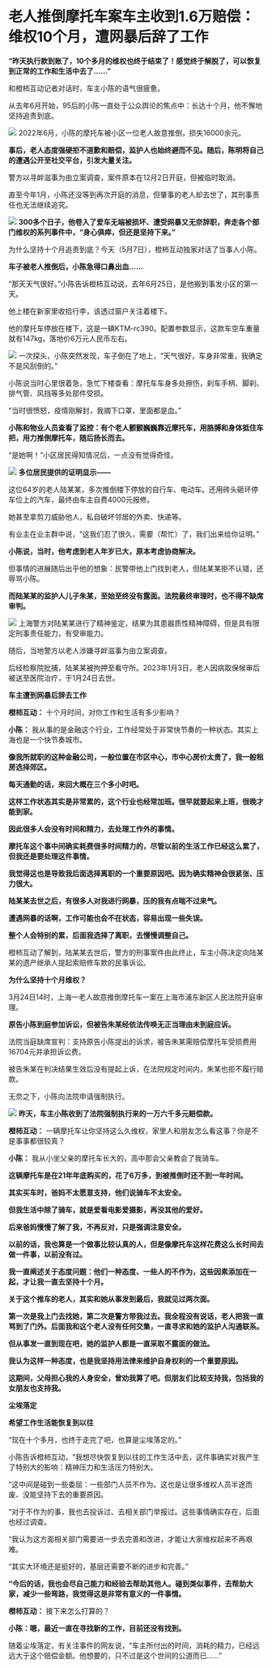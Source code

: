 # 老人推倒摩托车案车主收到1.6万赔偿：维权10个月，遭网暴后辞了工作

**“昨天执行款到账了，10个多月的维权也终于结束了！感觉终于解脱了，可以恢复到正常的工作和生活中去了……”**

和橙柿互动记者对话时，车主小陈的语气很疲惫。

从去年6月开始，95后的小陈一直处于公众舆论的焦点中：长达十个月，他不懈地坚持追责到底。

![](https://inews.gtimg.com/om_bt/O1oL3ZlGHD0GaqrQDvQMgcygn4OEvK8Njso18gPNvxUmEAA/1000)
2022年6月，小陈的摩托车被小区一位老人故意推倒，损失16000余元。

**事后，老人态度强硬拒不道歉和赔偿，监护人也始终避而不见。随后，陈明将自己的遭遇公开至社交平台，引发大量关注。**

警方以寻衅滋事为由立案调查，案件原本在12月2日开庭，但被临时取消。

直至今年1月，小陈还没等到再次开庭的消息，但肇事的老人却去世了，其刑事责任也无法继续追究。

![](https://inews.gtimg.com/om_bt/OYJWxrFh5SU7ZTQ646XAxOKpZ1hZTzXBANEzlGo7Qr6AoAA/1000)
**300多个日子，他卷入了爱车无端被损坏、遭受网暴又无奈辞职，奔走各个部门维权的系列事件中，“身心俱瘁，但还是坚持下来。”**

为什么坚持十个月追责到底？今天（5月7日），橙柿互动独家对话了当事人小陈。

**车子被老人推倒后，小陈急得口鼻出血……**

“那天天气很好。”小陈告诉橙柿互动说，去年6月25日，是他搬到事发小区的第一天。

他上楼在新家里收拾行李，该透过窗户关注着楼下。

他的摩托车停放在楼下，这是一辆KTM-rc390。配置参数显示，这款车空车重量就有147kg，落地价6万元人民币左右。

![](https://inews.gtimg.com/om_bt/OcVjMcamA2Y4lUckOSHWqPEs7h4KhJmTk74Z2aolXkeTsAA/1000)
一次探头，小陈突然发现，车子倒在了地上，“天气很好，车身非常重，我确定不是风刮倒的。”

小陈说当时心里很着急，急忙下楼查看：摩托车车身多处擦伤，刹车手柄、脚刹、排气管、风挡等多处部件受损。

“当时很愤怒，疫情刚解封，我摘下口罩，里面都是血。”

**小陈和物业人员查看了监控：有个老人颤颤巍巍靠近摩托车，用胳膊和身体抵住车把，用力推倒摩托车，随后扬长而去。**

“是她啊！”小区居民得知情况后，一点没有觉得奇怪。

![](https://inews.gtimg.com/om_bt/OK7Jb1pnsDkcjWxnvKmdjGU9umj3lvwZCKXYVP5ILN_10AA/1000)
**多位居民提供的证明显示——**

这位64岁的老人陆某某，多次推倒楼下停放的自行车、电动车。还用砖头砸坏停车位上的汽车，最终由车主自费4000元报修。

她甚至拿剪刀威胁他人，私自破坏邻居的外卖、快递等。

有业主在业主群中说，“这我们忍了很久，需要（帮忙）了，我们出来给你证明。”

**小陈说，当时，他考虑到老人年岁已大，原本考虑协商解决。**

但事情的进展随后出乎他的想象：民警带他上门找到老人，但陆某某拒不认错，还辱骂小陈。

**而陆某某的监护人儿子朱某，至始至终没有露面。法院最终审理时，也不得不缺席审判。**

![](https://inews.gtimg.com/om_bt/O5u1Ay8WU1ormZLf0rEkcon1r-__UPfYLI3d9m4kRFmpQAA/1000)
上海警方对陆某某进行了精神鉴定，结果为其患器质性精神障碍，但是具有限定刑事责任能力，有受审能力。

随后，当地警方以老人涉嫌寻衅滋事为由立案调查。

后经检察院批捕，陆某某被拘押至看守所。2023年1月3日，老人因病取保候审后被送至医院治疗，于1月24日去世。

**车主遭到网暴后辞去工作**

**橙柿互动：** 十个月时间，对你工作和生活有多少影响？

**小陈：** 我从事的是金融这个行业，工作经常处于非常快节奏的一种状态。其实上海也是一个快节奏城市。

**像我所就职的这种金融公司，一般位置在市区中心，市中心房价太贵了，我一般租房选择郊区。**

**每天通勤的话，来回大概在三个多小时吧。**

**这样工作状态其实是非常累的，这个行业也经常加班。很早就要起来上班，很晚才能到家。**

**因此很多人会没有时间和精力，去处理工作外的事情。**

**摩托车这个事中间确实耗费很多时间精力的，尽管以前的生活工作已经这么累了，但我还是要处理这件事情。**

**我觉得这也是导致我后面选择离职的一个重要原因吧。因为确实精神会很紧张、压力很大。**

**陆某某去世之后，有很多人对我进行网暴，压的我有点喘不过来气。**

**遭遇网暴的话啊，工作可能也会不在状态，容易出现一些失误。**

**整个人会特别的累，后面我选择了离职，去慢慢调整自己。**

橙柿互动了解到，陆某某去世后，警方的刑事案件由此终止，车主小陈决定向陆某某的遗产继承人提起索赔修车款的民事诉讼。

**为什么坚持十个月维权？**

3月24日14时，上海一老人故意推倒摩托车一案在上海市浦东新区人民法院开庭审理。

**原告小陈到庭参加诉讼，但被告朱某经依法传唤无正当理由未到庭应诉。**

法院当庭缺席宣判：支持原告小陈提出的诉求，被告朱某需赔偿摩托车受损费用16704元并承担诉讼费。

被告朱某在判决结果生效后没有提起上诉，在法院规定时间内，朱某也拒不履行赔款。

无奈之下，小陈向法院申请强制执行。

![](https://inews.gtimg.com/om_bt/O-yHwgB7SKYpojuKRXhtwdZDVfA94kGQescygG4ZkwZRoAA/1000)
**昨天，车主小陈收到了法院强制执行来的一万六千多元赔偿款。**

**橙柿互动：** 一辆摩托车让你坚持这么久维权，家里人和朋友怎么看这事？你是不是事事都很较真？

**小陈：** 我从小坐父亲的摩托车长大的，高中那会父亲教会了我骑车。

**这辆摩托车是在21年年底购买的，花了6万多，到被推倒时还不到一年时间。**

**其实买车时，爸妈不太愿意支持，他们说骑车不太安全。**

**但我生活中除了骑车，就是爱看电影爱摄影，再没其他的爱好。**

**后来爸妈慢慢了解了我，不再反对，只是强调注意安全。**

**以前的话，我也算是一个做事比较认真的人，但是像摩托车这样花费这么长时间去做一件事，以前没有过。**

**我一直阐述关于态度问题：他们一种态度、一些人的不作为，这些因素添加在一起，才让我一直去坚持十个月。**

**关于这个推车的老人，其实和她从事发到最后，我就见过两次面。**

**第一次是我上门去找她，第二次是警方带我过去。我全程没有说话，老人把我一直骂到了门外。后面我和这个老人没有任何交集，一直寻求和她的监护人沟通联系。**

**但从事发一直到现在吧，她的监护人都是一直采取不露面的做法。**

**我认为这样一种态度，也是我坚持用法律来维护自身权利的一个重要原因。**

**这期间，父母担心我的人身安全，曾劝我算了吧。但朋友们比较支持我，包括我的女朋友也支持我。**

**尘埃落定**

**希望工作生活能恢复到以往**

“现在十个多月，也终于走完了吧，也算是尘埃落定的。”

小陈告诉橙柿互动，“我想尽快恢复到以往的工作生活中去，这件事确实对我产生了特别大的影响：精神压力和生活压力特别大。

“这中间是碰到一些委屈：一些部门人员不作为。这也是让很多维权人员半途而废、没能坚持下去的重要原因。

“对于不作为的事，我也去投诉过、去相关部门举报过。这些事情确实存在，后面也经过调查。

“我认为这方面相关部门需要进一步去完善和改进，才能让大家维权起来不再艰难。

“其实大环境还是挺好的，基层还需要不断的进步和完善。”

**“今后的话，我也会尽自己能力和经验去帮助其他人。碰到类似事件，去帮助大家，减少一些弯路，我觉得这是非常有意义的一件事情。**

**橙柿互动：** 接下来怎么打算的？

**小陈：嗯，最近一直在寻找新的工作，目前还没有找到。**

随着尘埃落定，有关注事件的网友说，“车主所付出的时间，消耗的精力，已经远远大于这个赔偿金额。他想要的，只不过是这个世间的公道而已……”

